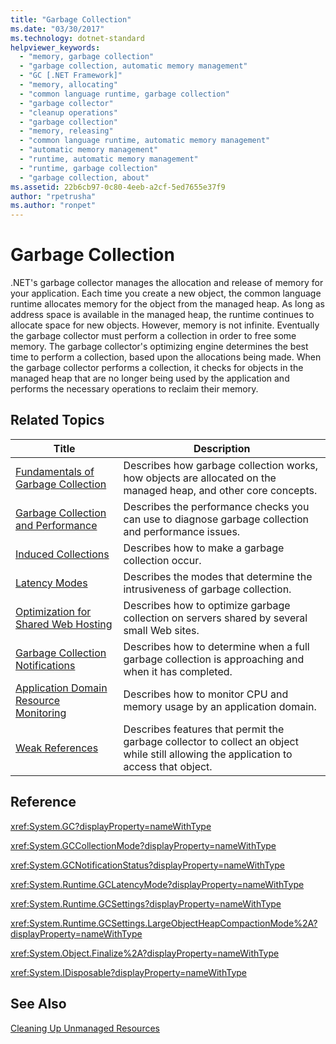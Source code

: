 ```yaml
---
title: "Garbage Collection"
ms.date: "03/30/2017"
ms.technology: dotnet-standard
helpviewer_keywords: 
  - "memory, garbage collection"
  - "garbage collection, automatic memory management"
  - "GC [.NET Framework]"
  - "memory, allocating"
  - "common language runtime, garbage collection"
  - "garbage collector"
  - "cleanup operations"
  - "garbage collection"
  - "memory, releasing"
  - "common language runtime, automatic memory management"
  - "automatic memory management"
  - "runtime, automatic memory management"
  - "runtime, garbage collection"
  - "garbage collection, about"
ms.assetid: 22b6cb97-0c80-4eeb-a2cf-5ed7655e37f9
author: "rpetrusha"
ms.author: "ronpet"
---
```

# Garbage Collection
.NET's garbage collector manages the allocation and release of memory for your application. Each time you create a new object, the common language runtime allocates memory for the object from the managed heap. As long as address space is available in the managed heap, the runtime continues to allocate space for new objects. However, memory is not infinite. Eventually the garbage collector must perform a collection in order to free some memory. The garbage collector's optimizing engine determines the best time to perform a collection, based upon the allocations being made. When the garbage collector performs a collection, it checks for objects in the managed heap that are no longer being used by the application and performs the necessary operations to reclaim their memory.  

<a name="related_topics"></a>   
## Related Topics  


|Title|Description|  
|-----------|-----------------|  
|[Fundamentals of Garbage Collection](../../../docs/standard/garbage-collection/fundamentals.md)|Describes how garbage collection works, how objects are allocated on the managed heap, and other core concepts.|  
|[Garbage Collection and Performance](../../../docs/standard/garbage-collection/performance.md)|Describes the performance checks you can use to diagnose garbage collection and performance issues.|  
|[Induced Collections](../../../docs/standard/garbage-collection/induced.md)|Describes how to make a garbage collection occur.|  
|[Latency Modes](../../../docs/standard/garbage-collection/latency.md)|Describes the modes that determine the intrusiveness of garbage collection.|  
|[Optimization for Shared Web Hosting](../../../docs/standard/garbage-collection/optimization-for-shared-web-hosting.md)|Describes how to optimize garbage collection on servers shared by several small Web sites.|  
|[Garbage Collection Notifications](../../../docs/standard/garbage-collection/notifications.md)|Describes how to determine when a full garbage collection is approaching and when it has completed.|  
|[Application Domain Resource Monitoring](../../../docs/standard/garbage-collection/app-domain-resource-monitoring.md)|Describes how to monitor CPU and memory usage by an application domain.|  
|[Weak References](../../../docs/standard/garbage-collection/weak-references.md)|Describes features that permit the garbage collector to collect an object while still allowing the application to access that object.|  

## Reference  
 <xref:System.GC?displayProperty=nameWithType>  

 <xref:System.GCCollectionMode?displayProperty=nameWithType>  

 <xref:System.GCNotificationStatus?displayProperty=nameWithType>  

 <xref:System.Runtime.GCLatencyMode?displayProperty=nameWithType>  

 <xref:System.Runtime.GCSettings?displayProperty=nameWithType>  

 <xref:System.Runtime.GCSettings.LargeObjectHeapCompactionMode%2A?displayProperty=nameWithType>  

 <xref:System.Object.Finalize%2A?displayProperty=nameWithType>  

 <xref:System.IDisposable?displayProperty=nameWithType>  

## See Also  
 [Cleaning Up Unmanaged Resources](../../../docs/standard/garbage-collection/unmanaged.md)
